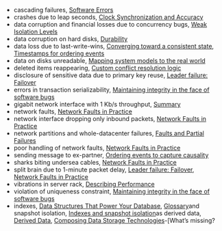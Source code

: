 * cascading failures, [Software Errors](ch01.html#idm140605786137680)
* crashes due to leap seconds, [Clock Synchronization and Accuracy](ch08.html#idm140605760789008)
* data corruption and financial losses due to concurrency bugs, [Weak Isolation Levels](ch07.html#idm140605774595360)
* data corruption on hard disks, [Durability](ch07.html#idm140605774782304)
* data loss due to last-write-wins, [Converging toward a consistent state](ch05.html#idm140605775940448), [Timestamps for ordering events](ch08.html#idm140605760720928)
* data on disks unreadable, [Mapping system models to the real world](ch08.html#idm140605760209008)
* deleted items reappearing, [Custom conflict resolution logic](ch05.html#idm140605775911904)
* disclosure of sensitive data due to primary key reuse, [Leader failure: Failover](ch05.html#idm140605776292176)
* errors in transaction serializability, [Maintaining integrity in the face of software bugs](ch12.html#idm140605754956848)
* gigabit network interface with 1 Kb/s throughput, [Summary](ch08.html#idm140605760181392)
* network faults, [Network Faults in Practice](ch08.html#idm140605761081104)
* network interface dropping only inbound packets, [Network Faults in Practice](ch08.html#idm140605761067168)
* network partitions and whole-datacenter failures, [Faults and Partial Failures](ch08.html#idm140605761190064)
* poor handling of network faults, [Network Faults in Practice](ch08.html#idm140605761046928)
* sending message to ex-partner, [Ordering events to capture causality](ch12.html#idm140605756031952)
* sharks biting undersea cables, [Network Faults in Practice](ch08.html#idm140605761064896)
* split brain due to 1-minute packet delay, [Leader failure: Failover](ch05.html#idm140605776283520), [Network Faults in Practice](ch08.html#idm140605761066032)
* vibrations in server rack, [Describing Performance](ch01.html#idm140605785966208)
* violation of uniqueness constraint, [Maintaining integrity in the face of software bugs](ch12.html#idm140605754957968)
* indexes, [Data Structures That Power Your Database](ch03.html#idm140605779425952), [Glossary](glossary01.html#idm140605754500816)and snapshot isolation, [Indexes and snapshot isolation](ch07.html#idm140605762201824)as derived data, [Derived Data](part03.html#idm140605758724576), [Composing Data Storage Technologies](ch12.html#ix_indexderived)-[What’s missing?